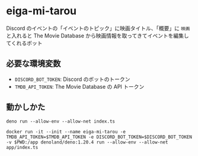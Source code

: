 # eiga-mi-tarou

Discord のイベントの「イベントのトピック」に映画タイトル、「概要」に `映画` と入れると The Movie Database から映画情報を取ってきてイベントを編集してくれるボット

## 必要な環境変数

- `DISCORD_BOT_TOKEN`: Discord のボットのトークン
- `TMDB_API_TOKEN`: The Movie Database の API トークン

## 動かしかた

```
deno run --allow-env --allow-net index.ts
```

```
docker run -it --init --name eiga-mi-tarou -e TMDB_API_TOKEN=$TMDB_API_TOKEN -e DISCORD_BOT_TOKEN=$DISCORD_BOT_TOKEN -v $PWD:/app denoland/deno:1.20.4 run --allow-env --allow-net app/index.ts
```
